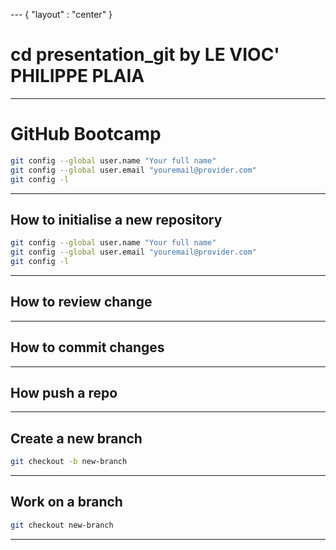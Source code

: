 --- { "layout" : "center" }
# cd presentation_git by LE VIOC' PHILIPPE PLAIA

---

<!-- slides.md -->

# GitHub Bootcamp
```sh
git config --global user.name "Your full name"
git config --global user.email "youremail@provider.com"
git config -l
```
---

## How to initialise a new repository

```sh
git config --global user.name "Your full name"
git config --global user.email "youremail@provider.com"
git config -l
```

---

## How to review change


---

## How to commit changes

---

## How push a repo

---

## Create a new branch
```sh
git checkout -b new-branch
```
---

## Work on a branch
```sh
git checkout new-branch
```
---